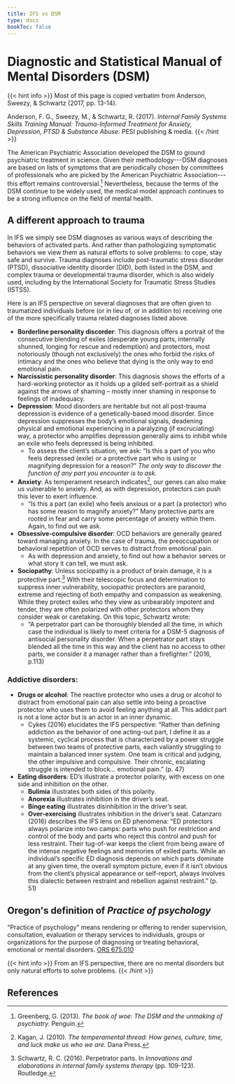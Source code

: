```yaml
---
title: IFS vs DSM
type: docs
bookToc: false
---
```


# Diagnostic and Statistical Manual of Mental Disorders (DSM)

{{< hint info >}}
Most of this page is copied verbatim from Anderson, Sweezy, & Schwartz (2017, pp. 13-14).

Anderson, F. G., Sweezy, M., & Schwartz, R. (2017). *Internal Family Systems Skills Training Manual: Trauma-Informed Treatment for Anxiety, Depression, PTSD & Substance Abuse.* PESI publishing & media.
{{< /hint >}}

The American Psychiatric Association developed the DSM to ground psychiatric treatment in science. Given their methodology---DSM diagnoses are based on lists of symptoms that are periodically chosen by committees of professionals who are picked by the American Psychiatric Association---this effort remains controversial.[^greenberg2013] Nevertheless, because the terms of the DSM continue to be widely used, the medical model approach continues to be a strong influence on the field of mental health.

## A different approach to trauma

In IFS we simply see DSM diagnoses as various ways of describing the behaviors of activated parts. And rather than pathologizing symptomatic behaviors we view them as natural efforts to solve problems: to cope, stay safe and survive. Trauma diagnoses include post-traumatic stress disorder (PTSD), dissociative identity disorder (DID), both listed in the DSM, and complex trauma or developmental trauma disorder, which is also widely used, including by the International Society for Traumatic Stress Studies (ISTSS).

Here is an IFS perspective on several diagnoses that are often given to traumatized individuals before (or in lieu of, or in addition to) receiving one of the more specifically trauma related diagnoses listed above.

- **Borderline personality discorder**: This diagnosis offers a portrait of the consecutive blending of exiles (desperate young parts, internally shunned, longing for rescue and redemption) and protectors, most notoriously (though not exclusively) the ones who forbid the risks of intimacy and the ones who believe that dying is the only way to end emotional pain.
- **Narcissistic personality disorder**: This diagnosis shows the efforts of a hard-working protector as it holds up a gilded self-portrait as a shield against the arrows of shaming – mostly inner shaming in response to feelings of inadequacy.
- **Depression**: Mood disorders are heritable but not all post-trauma depression is evidence of a genetically-based mood disorder. Since depression suppresses the body’s emotional signals, deadening physical and emotional experiencing in a paralyzing (if excruciating) way, a protector who amplifies depression generally aims to inhibit while an exile who feels depressed is being inhibited.
  - To assess the client’s situation, we ask: “Is this a part of you who feels depressed (exile) or a protective part who is using or magnifying depression for a reason?” *The only way to discover the function of any part you encounter is to ask.*
- **Anxiety**: As temperament research indicates[^kagan2010], our genes can also make us vulnerable to anxiety. And, as with depression, protectors can push this lever to exert influence.
  - “Is this a part (an exile) who feels anxious or a part (a protector) who has some reason to magnify anxiety?” Many protective parts are rooted in fear and carry some percentage of anxiety within them. Again, to find out we ask.
- **Obsessive-compulsive disorder**: OCD behaviors are generally geared toward managing anxiety. In the case of trauma, the preoccupation or behavioral repetition of OCD serves to distract from emotional pain.
  - As with depression and anxiety, to find out how a behavior serves or what story it can tell, we must ask.
- **Sociopathy**: Unless sociopathy is a product of brain damage, it is a protective part.[^schwartz2016] With their telescopic focus and determination to suppress inner vulnerability, sociopathic protectors are paranoid, extreme and rejecting of both empathy and compassion as weakening. While they protect exiles who they view as unbearably impotent and tender, they are often polarized with other protectors whom they consider weak or caretaking. On this topic, Schwartz wrote:
  - “A perpetrator part can be thoroughly blended all the time, in which case the individual is likely to meet criteria for a DSM-5 diagnosis of antisocial personality disorder. When a perpetrator part stays blended all the time in this way and the client has no access to other parts, we consider it a manager rather than a firefighter.” (2016, p.113)

### Addictive disorders:

- **Drugs or alcohol**: The reactive protector who uses a drug or alcohol to distract from emotional pain can also settle into being a proactive protector who uses them to avoid feeling anything at all. This addict part is not a lone actor but is an actor in an inner dynamic.
  - Cykes (2016) elucidates the IFS perspective: “Rather than defining addiction as the behavior of one acting-out part, I define it as a systemic, cyclical process that is characterized by a power struggle between two teams of protective parts, each valiantly struggling to maintain a balanced inner system. One team is critical and judging, the other impulsive and compulsive. Their chronic, escalating struggle is intended to block… emotional pain.” (p. 47)
- **Eating disorders**: ED’s illustrate a protector polarity, with excess on one side and inhibition on the other.
  - **Bulimia** illustrates both sides of this polarity.
  - **Anorexia** illustrates inhibition in the driver’s seat.
  - **Binge eating** illustrates disinhibition in the driver’s seat.
  - **Over-exercising** illustrates inhibition in the driver’s seat. Catanzaro (2016) describes the IFS lens on ED phenomena: “ED protectors always polarize into two camps: parts who push for restriction and control of the body and parts who reject this control and push for less restraint. Their tug-of-war keeps the client from being aware of the intense negative feelings and memories of exiled parts. While an individual’s specific ED diagnosis depends on which parts dominate at any given time, the overall symptom picture, even if it isn’t obvious from the client’s physical appearance or self-report, always involves this dialectic between restraint and rebellion against restraint.” (p. 51)

## Oregon's definition of *Practice of psychology*

“Practice of psychology” means rendering or offering to render supervision, consultation, evaluation or therapy services to individuals, groups or organizations for the purpose of diagnosing or treating behavioral, emotional or mental disorders. [ORS 675.010](https://oregon.public.law/statutes/ors_675.010)

{{< hint info >}}
From an IFS perspective, there are no mental disorders but only natural efforts to solve problems.
{{< /hint >}}

## References

[^greenberg2013]: Greenberg, G. (2013). *The book of woe: The DSM and the unmaking of psychiatry.* Penguin.

[^kagan2010]: Kagan, J. (2010). *The temperamental thread: How genes, culture, time, and luck make us who we are.* Dana Press.

[^schwartz2016]: Schwartz, R. C. (2016). Perpetrator parts. In *Innovations and elaborations in internal family systems therapy* (pp. 109-123). Routledge.
